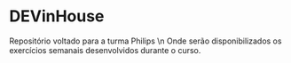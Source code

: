 # DEVinHouse
Repositório voltado para a turma Philips 
\n Onde serão disponibilizados os exercícios semanais desenvolvidos durante o curso.

